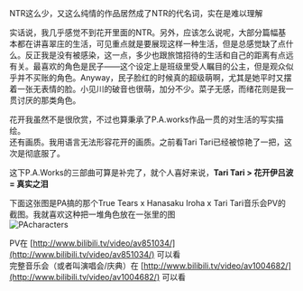 NTR这么少，又这么纯情的作品居然成了NTR的代名词，实在是难以理解

实话说，我几乎感觉不到花开里面的NTR。另外，应该怎么说呢，大部分篇幅基本都在讲喜翠庄的生活，可见重点就是要展现这样一种生活，但是总感觉缺了点什么。反正我是没有被感染，这一点，多少也跟旅馆招待的生活和自己的距离有点远有关。最喜欢的角色是民子——这个设定上是班级里受人瞩目的公主，但是观众似乎并不买账的角色。Anyway，民子脸红的时候真的超级萌啊，尤其是她平时又摆着一张无表情的脸。小见川的破音也很萌，加分不少。菜子无感，而绪花则是我一贯讨厌的那类角色。

花开我虽然不是很欣赏，不过也算秉承了P.A.works作品一贯的对生活的写实描绘。  
还有画质。我用语言无法形容花开的画质。之前看Tari Tari已经被惊艳了一把，这次是彻底服了。

这下P.A.Works的三部曲可算是补完了，就个人喜好来说，**Tari Tari > 花开伊吕波 = 真实之泪**

下面这张图是PA搞的那个True Tears x Hanasaku Iroha x Tari Tari音乐会PV的截图。我就喜欢这种把一堆角色放在一张里的图  
![PAcharacters](/media/content/BlogPost/images/PAcharacters.jpg)

PV在 [http://www.bilibili.tv/video/av851034/](http://www.bilibili.tv/video/av851034/) 可以看  
完整音乐会（或者叫演唱会/庆典）在 [http://www.bilibili.tv/video/av1004682/](http://www.bilibili.tv/video/av1004682/) 可以看

